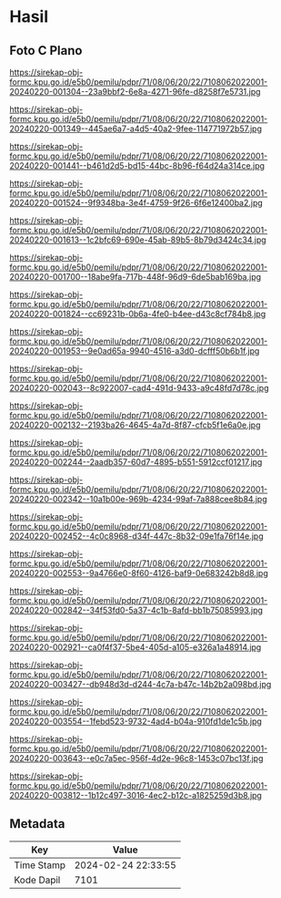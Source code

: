 # Hasil

## Foto C Plano

https://sirekap-obj-formc.kpu.go.id/e5b0/pemilu/pdpr/71/08/06/20/22/7108062022001-20240220-001304--23a9bbf2-6e8a-4271-96fe-d8258f7e5731.jpg

https://sirekap-obj-formc.kpu.go.id/e5b0/pemilu/pdpr/71/08/06/20/22/7108062022001-20240220-001349--445ae6a7-a4d5-40a2-9fee-114771972b57.jpg

https://sirekap-obj-formc.kpu.go.id/e5b0/pemilu/pdpr/71/08/06/20/22/7108062022001-20240220-001441--b461d2d5-bd15-44bc-8b96-f64d24a314ce.jpg

https://sirekap-obj-formc.kpu.go.id/e5b0/pemilu/pdpr/71/08/06/20/22/7108062022001-20240220-001524--9f9348ba-3e4f-4759-9f26-6f6e12400ba2.jpg

https://sirekap-obj-formc.kpu.go.id/e5b0/pemilu/pdpr/71/08/06/20/22/7108062022001-20240220-001613--1c2bfc69-690e-45ab-89b5-8b79d3424c34.jpg

https://sirekap-obj-formc.kpu.go.id/e5b0/pemilu/pdpr/71/08/06/20/22/7108062022001-20240220-001700--18abe9fa-717b-448f-96d9-6de5bab169ba.jpg

https://sirekap-obj-formc.kpu.go.id/e5b0/pemilu/pdpr/71/08/06/20/22/7108062022001-20240220-001824--cc69231b-0b6a-4fe0-b4ee-d43c8cf784b8.jpg

https://sirekap-obj-formc.kpu.go.id/e5b0/pemilu/pdpr/71/08/06/20/22/7108062022001-20240220-001953--9e0ad65a-9940-4516-a3d0-dcfff50b6b1f.jpg

https://sirekap-obj-formc.kpu.go.id/e5b0/pemilu/pdpr/71/08/06/20/22/7108062022001-20240220-002043--8c922007-cad4-491d-9433-a9c48fd7d78c.jpg

https://sirekap-obj-formc.kpu.go.id/e5b0/pemilu/pdpr/71/08/06/20/22/7108062022001-20240220-002132--2193ba26-4645-4a7d-8f87-cfcb5f1e6a0e.jpg

https://sirekap-obj-formc.kpu.go.id/e5b0/pemilu/pdpr/71/08/06/20/22/7108062022001-20240220-002244--2aadb357-60d7-4895-b551-5912ccf01217.jpg

https://sirekap-obj-formc.kpu.go.id/e5b0/pemilu/pdpr/71/08/06/20/22/7108062022001-20240220-002342--10a1b00e-969b-4234-99af-7a888cee8b84.jpg

https://sirekap-obj-formc.kpu.go.id/e5b0/pemilu/pdpr/71/08/06/20/22/7108062022001-20240220-002452--4c0c8968-d34f-447c-8b32-09e1fa76f14e.jpg

https://sirekap-obj-formc.kpu.go.id/e5b0/pemilu/pdpr/71/08/06/20/22/7108062022001-20240220-002553--9a4766e0-8f60-4126-baf9-0e683242b8d8.jpg

https://sirekap-obj-formc.kpu.go.id/e5b0/pemilu/pdpr/71/08/06/20/22/7108062022001-20240220-002842--34f53fd0-5a37-4c1b-8afd-bb1b75085993.jpg

https://sirekap-obj-formc.kpu.go.id/e5b0/pemilu/pdpr/71/08/06/20/22/7108062022001-20240220-002921--ca0f4f37-5be4-405d-a105-e326a1a48914.jpg

https://sirekap-obj-formc.kpu.go.id/e5b0/pemilu/pdpr/71/08/06/20/22/7108062022001-20240220-003427--db948d3d-d244-4c7a-b47c-14b2b2a098bd.jpg

https://sirekap-obj-formc.kpu.go.id/e5b0/pemilu/pdpr/71/08/06/20/22/7108062022001-20240220-003554--1febd523-9732-4ad4-b04a-910fd1de1c5b.jpg

https://sirekap-obj-formc.kpu.go.id/e5b0/pemilu/pdpr/71/08/06/20/22/7108062022001-20240220-003643--e0c7a5ec-956f-4d2e-96c8-1453c07bc13f.jpg

https://sirekap-obj-formc.kpu.go.id/e5b0/pemilu/pdpr/71/08/06/20/22/7108062022001-20240220-003812--1b12c497-3016-4ec2-b12c-a1825259d3b8.jpg


## Metadata

| Key        | Value               |
| ---------- | ------------------- |
| Time Stamp | 2024-02-24 22:33:55 |
| Kode Dapil | 7101                |



